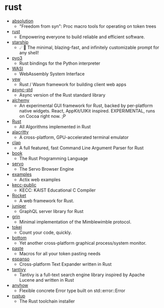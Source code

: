 # rust
- [absolution](https://github.com/Manishearth/absolution)
  - "Freedom from syn": Proc macro tools for operating on token trees
- [rust](https://github.com/rust-lang/rust)
  - Empowering everyone to build reliable and efficient software.
- [starship](https://github.com/starship/starship)
  - ☄🌌️ The minimal, blazing-fast, and infinitely customizable prompt for any shell!
- [pyo3](https://github.com/PyO3/pyo3)
  - Rust bindings for the Python interpreter
- [WASI](https://github.com/WebAssembly/WASI)
  - WebAssembly System Interface
- [yew](https://github.com/yewstack/yew)
  - Rust / Wasm framework for building client web apps
- [async-std](https://github.com/async-rs/async-std)
  - Async version of the Rust standard library
- [alchemy](https://github.com/ryanmcgrath/alchemy)
  - An experimental GUI framework for Rust, backed by per-platform native widgets. React, AppKit/UIKit inspired. EXPERIMENTAL, runs on Cocoa right now. ;P
- [Rust](https://github.com/TheAlgorithms/Rust)
  - All Algorithms implemented in Rust
- [alacritty](https://github.com/alacritty/alacritty)
  - A cross-platform, GPU-accelerated terminal emulator
- [clap](https://github.com/clap-rs/clap)
  - A full featured, fast Command Line Argument Parser for Rust
- [book](https://github.com/rust-lang/book)
  - The Rust Programming Language
- [servo](https://github.com/servo/servo)
  - The Servo Browser Engine
- [examples](https://github.com/actix/examples)
  - Actix web examples
- [kecc-public](https://github.com/kaist-cp/kecc-public)
  - KECC: KAIST Educational C Compiler
- [Rocket](https://github.com/SergioBenitez/Rocket)
  - A web framework for Rust.
- [juniper](https://github.com/graphql-rust/juniper)
  - GraphQL server library for Rust
- [grin](https://github.com/mimblewimble/grin)
  - Minimal implementation of the Mimblewimble protocol.
- [tokei](https://github.com/XAMPPRocky/tokei)
  - Count your code, quickly.
- [bottom](https://github.com/ClementTsang/bottom)
  - Yet another cross-platform graphical process/system monitor.
- [paste](https://github.com/dtolnay/paste)
  - Macros for all your token pasting needs
- [espanso](https://github.com/federico-terzi/espanso)
  - Cross-platform Text Expander written in Rust
- [tantivy](https://github.com/tantivy-search/tantivy)
  - Tantivy is a full-text search engine library inspired by Apache Lucene and written in Rust
- [anyhow](https://github.com/dtolnay/anyhow)
  - Flexible concrete Error type built on std::error::Error
- [rustup](https://github.com/rust-lang/rustup)
  - The Rust toolchain installer
